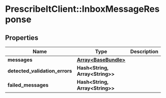 # PrescribeItClient::InboxMessageResponse

## Properties
Name | Type | Description | Notes
------------ | ------------- | ------------- | -------------
**messages** | [**Array&lt;BaseBundle&gt;**](BaseBundle.md) |  | [optional] 
**detected_validation_errors** | **Hash&lt;String, Array&lt;String&gt;&gt;** |  | [optional] 
**failed_messages** | **Hash&lt;String, Array&lt;String&gt;&gt;** |  | [optional] 

